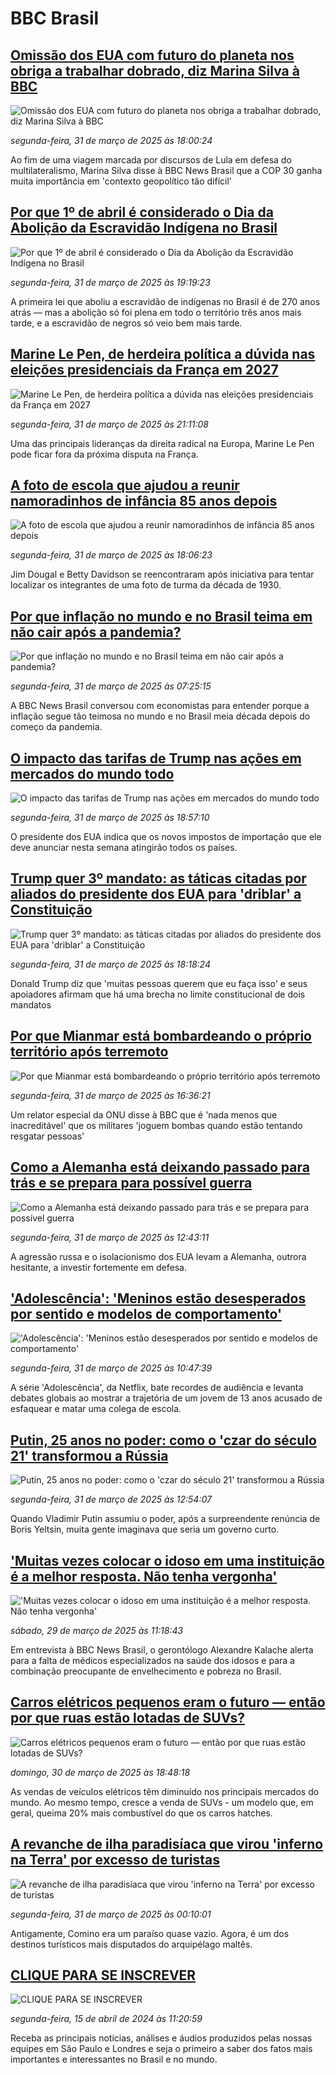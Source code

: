 # BBC Brasil## [Omissão dos EUA com futuro do planeta nos obriga a trabalhar dobrado, diz Marina Silva à BBC](https://www.bbc.com/portuguese/articles/c4g2dgqxp1zo?at_campaign=githubrss)![Omissão dos EUA com futuro do planeta nos obriga a trabalhar dobrado, diz Marina Silva à BBC](https://ichef.bbci.co.uk/ace/standard/240/cpsprodpb/662c/live/be3014c0-0e50-11f0-8fda-f199207bcb26.png)_segunda-feira, 31 de março de 2025 às 18:00:24_Ao fim de uma viagem marcada por discursos de Lula em defesa do multilateralismo, Marina Silva disse à BBC News Brasil que a COP 30 ganha muita importância em 'contexto geopolítico tão difícil'## [Por que 1º de abril é considerado o Dia da Abolição da Escravidão Indígena no Brasil](https://www.bbc.com/portuguese/articles/c9854xg2ek4o?at_campaign=githubrss)![Por que 1º de abril é considerado o Dia da Abolição da Escravidão Indígena no Brasil](https://ichef.bbci.co.uk/ace/standard/240/cpsprodpb/2fff/live/c7347110-0e0a-11f0-ac9f-c37d6fd89579.jpg)_segunda-feira, 31 de março de 2025 às 19:19:23_A primeira lei que aboliu a escravidão de indígenas no Brasil é de 270 anos atrás — mas a abolição só foi plena em todo o território três anos mais tarde, e a escravidão de negros só veio bem mais tarde.## [Marine Le Pen, de herdeira política a dúvida nas eleições presidenciais da França em 2027](https://www.bbc.com/portuguese/articles/c230kngj00yo?at_campaign=githubrss)![Marine Le Pen, de herdeira política a dúvida nas eleições presidenciais da França em 2027](https://ichef.bbci.co.uk/ace/standard/240/cpsprodpb/f9f0/live/2b2a1f10-0e62-11f0-b9e7-859c4282fe02.jpg)_segunda-feira, 31 de março de 2025 às 21:11:08_Uma das principais lideranças da direita radical na Europa, Marine Le Pen pode ficar fora da próxima disputa na França.## [A foto de escola que ajudou a reunir namoradinhos de infância 85 anos depois](https://www.bbc.com/portuguese/articles/cly56wv474wo?at_campaign=githubrss)![A foto de escola que ajudou a reunir namoradinhos de infância 85 anos depois](https://ichef.bbci.co.uk/ace/standard/240/cpsprodpb/27be/live/4d53deb0-04b1-11f0-97d3-37df2b293ed1.jpg)_segunda-feira, 31 de março de 2025 às 18:06:23_Jim Dougal e Betty Davidson se reencontraram após iniciativa para tentar localizar os integrantes de uma foto de turma da década de 1930.## [Por que inflação no mundo e no Brasil teima em não cair após a pandemia?](https://www.bbc.com/portuguese/articles/c89y5zx0ekgo?at_campaign=githubrss)![Por que inflação no mundo e no Brasil teima em não cair após a pandemia?](https://ichef.bbci.co.uk/ace/standard/240/cpsprodpb/f136/live/6ee94a60-09a2-11f0-ab5a-d55777cf1d65.jpg)_segunda-feira, 31 de março de 2025 às 07:25:15_A BBC News Brasil conversou com economistas para entender porque a inflação segue tão teimosa no mundo e no Brasil meia década depois do começo da pandemia.## [O impacto das tarifas de Trump nas ações em mercados do mundo todo](https://www.bbc.com/portuguese/articles/ckgxn834kejo?at_campaign=githubrss)![O impacto das tarifas de Trump nas ações em mercados do mundo todo](https://ichef.bbci.co.uk/ace/standard/240/cpsprodpb/f7e8/live/be5f2e50-0e40-11f0-bfea-d170975f1d6a.jpg)_segunda-feira, 31 de março de 2025 às 18:57:10_O presidente dos EUA indica que os novos impostos de importação que ele deve anunciar nesta semana atingirão todos os países.## [Trump quer 3º mandato: as táticas citadas por aliados do presidente dos EUA para 'driblar' a Constituição](https://www.bbc.com/portuguese/articles/cvgpll55xr6o?at_campaign=githubrss)![Trump quer 3º mandato: as táticas citadas por aliados do presidente dos EUA para 'driblar' a Constituição](https://ichef.bbci.co.uk/ace/standard/240/cpsprodpb/8354/live/8795a900-0e20-11f0-8331-61229d24cb73.jpg)_segunda-feira, 31 de março de 2025 às 18:18:24_Donald Trump diz que 'muitas pessoas querem que eu faça isso' e seus apoiadores afirmam que há uma brecha no limite constitucional de dois mandatos## [Por que Mianmar está bombardeando o próprio território após terremoto](https://www.bbc.com/portuguese/articles/cm2x80v448yo?at_campaign=githubrss)![Por que Mianmar está bombardeando o próprio território após terremoto](https://ichef.bbci.co.uk/ace/standard/240/cpsprodpb/630f/live/b6270f80-0cc1-11f0-bffd-fb98b4c4f9e8.jpg)_segunda-feira, 31 de março de 2025 às 16:36:21_Um relator especial da ONU disse à BBC que é 'nada menos que inacreditável' que os militares 'joguem bombas quando estão tentando resgatar pessoas'## [Como a Alemanha está deixando passado para trás e se prepara para possível guerra](https://www.bbc.com/portuguese/articles/c3v9xgvv9xzo?at_campaign=githubrss)![Como a Alemanha está deixando passado para trás e se prepara para possível guerra](https://ichef.bbci.co.uk/ace/standard/240/cpsprodpb/e1aa/live/58269e20-0bd9-11f0-aaa1-f15ca00ec6e1.jpg)_segunda-feira, 31 de março de 2025 às 12:43:11_A agressão russa e o isolacionismo dos EUA levam a Alemanha, outrora hesitante, a investir fortemente em defesa.## ['Adolescência': 'Meninos estão desesperados por sentido e modelos de comportamento'](https://www.bbc.com/portuguese/articles/cj68264jj1go?at_campaign=githubrss)!['Adolescência': 'Meninos estão desesperados por sentido e modelos de comportamento'](https://ichef.bbci.co.uk/ace/standard/240/cpsprodpb/c55d/live/1cd3ac00-0e1d-11f0-ba12-8d27eb561761.jpg)_segunda-feira, 31 de março de 2025 às 10:47:39_A série 'Adolescência', da Netflix, bate recordes de audiência e levanta debates globais ao mostrar a trajetória de um jovem de 13 anos acusado de esfaquear e matar uma colega de escola.## [Putin, 25 anos no poder: como o 'czar do século 21' transformou a Rússia](https://www.bbc.com/portuguese/articles/cvg9lll5nv8o?at_campaign=githubrss)![Putin, 25 anos no poder: como o 'czar do século 21' transformou a Rússia](https://ichef.bbci.co.uk/ace/standard/240/cpsprodpb/d0bf/live/0ed90200-0e2f-11f0-ba12-8d27eb561761.jpg)_segunda-feira, 31 de março de 2025 às 12:54:07_Quando Vladimir Putin assumiu o poder, após a surpreendente renúncia de Boris Yeltsin, muita gente imaginava que seria um governo curto.## ['Muitas vezes colocar o idoso em uma instituição é a melhor resposta. Não tenha vergonha'](https://www.bbc.com/portuguese/articles/cj3n81dd646o?at_campaign=githubrss)!['Muitas vezes colocar o idoso em uma instituição é a melhor resposta. Não tenha vergonha'](https://ichef.bbci.co.uk/ace/standard/240/cpsprodpb/160c/live/bc5ab670-fe13-11ef-a8b1-950887ddc6e5.jpg)_sábado, 29 de março de 2025 às 11:18:43_Em entrevista à BBC News Brasil, o gerontólogo Alexandre Kalache alerta para a falta de médicos especializados na saúde dos idosos e para a combinação preocupante de envelhecimento e pobreza no Brasil.## [Carros elétricos pequenos eram o futuro — então por que ruas estão lotadas de SUVs?](https://www.bbc.com/portuguese/articles/c62xygew815o?at_campaign=githubrss)![Carros elétricos pequenos eram o futuro — então por que ruas estão lotadas de SUVs?](https://ichef.bbci.co.uk/ace/standard/240/cpsprodpb/fc43/live/732ed520-fb71-11ef-a62e-e9ee8ea585f1.jpg)_domingo, 30 de março de 2025 às 18:48:18_As vendas de veículos elétricos têm diminuído nos principais mercados do mundo. Ao mesmo tempo, cresce a venda de SUVs - um modelo que, em geral, queima 20% mais combustível do que os carros hatches.## [A revanche de ilha paradisíaca que virou 'inferno na Terra' por excesso de turistas](https://www.bbc.com/portuguese/articles/c36w9jl570ro?at_campaign=githubrss)![A revanche de ilha paradisíaca que virou 'inferno na Terra' por excesso de turistas](https://ichef.bbci.co.uk/ace/standard/240/cpsprodpb/18d0/live/dcdb20a0-094f-11f0-bdd3-f7314caa23ee.jpg)_segunda-feira, 31 de março de 2025 às 00:10:01_Antigamente, Comino era um paraíso quase vazio. Agora, é um dos destinos turísticos mais disputados do arquipélago maltês.## [CLIQUE PARA SE INSCREVER](https://bbc.in/3UkB2wH?at_campaign=githubrss)![CLIQUE PARA SE INSCREVER](https://ichef.bbci.co.uk/ace/standard/240/cpsprodpb/45da/live/56e64420-2264-11ef-80aa-699d54c46324.png)_segunda-feira, 15 de abril de 2024 às 11:20:59_Receba as principais notícias, análises e áudios produzidos pelas nossas equipes em São Paulo e Londres e seja o primeiro a saber dos fatos mais importantes e interessantes no Brasil e no mundo.